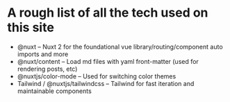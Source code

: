 # A rough list of all the tech used on this site

- @nuxt – Nuxt 2 for the foundational vue library/routing/component auto imports and more
- @nuxt/content – Load md files with yaml front-matter (used for rendering posts, etc)
- @nuxtjs/color-mode – Used for switching color themes
- Tailwind / @nuxtjs/tailwindcss – Tailwind for fast iteration and maintainable components
